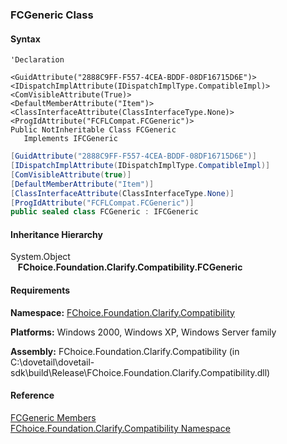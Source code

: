 ﻿### FCGeneric Class

#### Syntax

```vbnet
'Declaration

<GuidAttribute("2888C9FF-F557-4CEA-BDDF-08DF16715D6E")>
<IDispatchImplAttribute(IDispatchImplType.CompatibleImpl)>
<ComVisibleAttribute(True)>
<DefaultMemberAttribute("Item")>
<ClassInterfaceAttribute(ClassInterfaceType.None)>
<ProgIdAttribute("FCFLCompat.FCGeneric")>
Public NotInheritable Class FCGeneric 
   Implements IFCGeneric 
```

```csharp
[GuidAttribute("2888C9FF-F557-4CEA-BDDF-08DF16715D6E")]
[IDispatchImplAttribute(IDispatchImplType.CompatibleImpl)]
[ComVisibleAttribute(true)]
[DefaultMemberAttribute("Item")]
[ClassInterfaceAttribute(ClassInterfaceType.None)]
[ProgIdAttribute("FCFLCompat.FCGeneric")]
public sealed class FCGeneric : IFCGeneric  
```

#### Inheritance Hierarchy

System.Object  
   **FChoice.Foundation.Clarify.Compatibility.FCGeneric**  

#### Requirements

**Namespace:** [FChoice.Foundation.Clarify.Compatibility](FChoice.Foundation.Clarify.Compatibility~FChoice.Foundation.Clarify.Compatibility_namespace.md)

**Platforms:** Windows 2000, Windows XP, Windows Server family

**Assembly:** FChoice.Foundation.Clarify.Compatibility (in C:\\dovetail\\dovetail-sdk\\build\\Release\\FChoice.Foundation.Clarify.Compatibility.dll)

#### Reference

[FCGeneric Members](FChoice.Foundation.Clarify.Compatibility~FChoice.Foundation.Clarify.Compatibility.FCGeneric_members.md)  
[FChoice.Foundation.Clarify.Compatibility Namespace](FChoice.Foundation.Clarify.Compatibility~FChoice.Foundation.Clarify.Compatibility_namespace.md)
